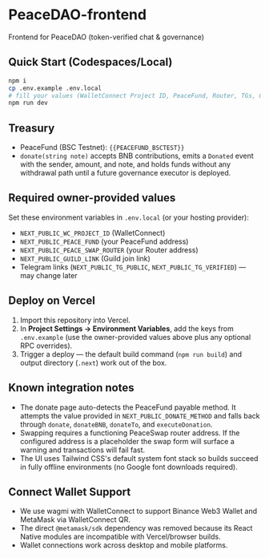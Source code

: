 # PeaceDAO-frontend

Frontend for PeaceDAO (token-verified chat & governance)

## Quick Start (Codespaces/Local)

```bash
npm i
cp .env.example .env.local
# fill your values (WalletConnect Project ID, PeaceFund, Router, TGs, Guild)
npm run dev
```

## Treasury

- PeaceFund (BSC Testnet): `{{PEACEFUND_BSCTEST}}`
- `donate(string note)` accepts BNB contributions, emits a `Donated` event with the sender, amount, and note, and holds funds without any withdrawal path until a future governance executor is deployed.

## Required owner-provided values

Set these environment variables in `.env.local` (or your hosting provider):

* `NEXT_PUBLIC_WC_PROJECT_ID` (WalletConnect)
* `NEXT_PUBLIC_PEACE_FUND` (your PeaceFund address)
* `NEXT_PUBLIC_PEACE_SWAP_ROUTER` (your Router address)
* `NEXT_PUBLIC_GUILD_LINK` (Guild join link)
* Telegram links (`NEXT_PUBLIC_TG_PUBLIC`, `NEXT_PUBLIC_TG_VERIFIED`) — may change later

## Deploy on Vercel

1. Import this repository into Vercel.
2. In **Project Settings → Environment Variables**, add the keys from `.env.example` (use the owner-provided values above plus any optional RPC overrides).
3. Trigger a deploy — the default build command (`npm run build`) and output directory (`.next`) work out of the box.

## Known integration notes

- The donate page auto-detects the PeaceFund payable method. It attempts the value provided in `NEXT_PUBLIC_DONATE_METHOD` and falls back through `donate`, `donateBNB`, `donateTo`, and `executeDonation`.
- Swapping requires a functioning PeaceSwap router address. If the configured address is a placeholder the swap form will surface a warning and transactions will fail fast.
- The UI uses Tailwind CSS's default system font stack so builds succeed in fully offline environments (no Google font downloads required).

## Connect Wallet Support

- We use wagmi with WalletConnect to support Binance Web3 Wallet and MetaMask via WalletConnect QR.
- The direct `@metamask/sdk` dependency was removed because its React Native modules are incompatible with Vercel/browser builds.
- Wallet connections work across desktop and mobile platforms.
